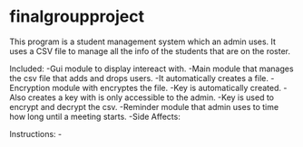 # finalgroupproject

This program is a student management system which an admin uses. It uses a CSV file
to manage all the info of the students that are on the roster.

Included:
    -Gui module to display intereact with.
    -Main module that manages the csv file that adds and drops users.
        -It automatically creates a file.
    -Encryption module with encryptes the file.
        -Key is automatically created.
        -Also creates a key with is only accessible to the admin.
        -Key is used to encrypt and decrypt the csv.
    -Reminder module that admin uses to time how long until a meeting starts.
        -Side Affects:

Instructions:
    -


